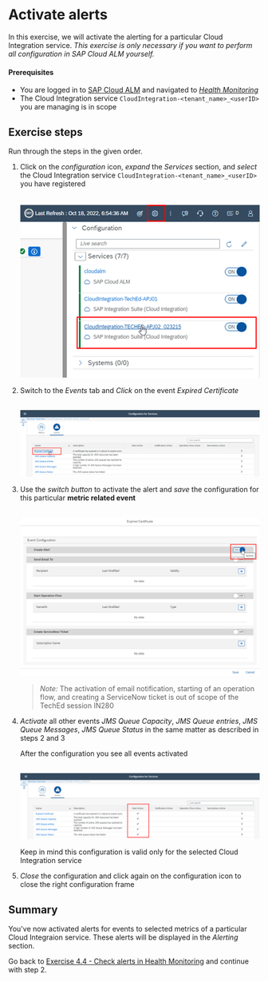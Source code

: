 # Activate alerts
In this exercise, we will activate the alerting for a particular Cloud Integration service.
*This exercise is only necessary if you want to perform all configuration in SAP Cloud ALM yourself.*

#### Prerequisites
- You are logged in to [SAP Cloud ALM](https://teched22-cloudalm-003.eu10.alm.cloud.sap/launchpad#Shell-home) and navigated to [*Health Monitoring*](https://teched22-cloudalm-003.eu10.alm.cloud.sap/shell/run?sap-ui-app-id=sap.crun.hmapp.ui)
- The Cloud Integration service `CloudIntegration-<tenant_name>_<userID>` you are managing is in scope

## Exercise steps

Run through the  steps in the given order.

1. Click on the *configuration* icon, *expand* the *Services* section, and *select* the Cloud Integration service `CloudIntegration-<tenant_name>_<userID>` you have registered

    <br>![](/exercises/ex4/images/HMSelectConfiguration.png)

2. Switch to the *Events* tab and *Click* on the event *Expired Certificate*

    <br>![](/exercises/ex4/images/HMConfigSelectEventCertificate.png)

3. Use the *switch button* to activate the alert and *save* the configuration for this particular **metric related event**

    <br>![](/exercises/ex4/images/HMConfigTurnOnEventCertificate.png)
     
    >
    > *Note:* The activation of email notification, starting of an operation flow, and creating a ServiceNow ticket is out of scope of the TechEd session IN280
    > 

4. *Activate* all other events *JMS Queue Capacity*, *JMS Queue entries*, *JMS Queue Messages*, *JMS Queue Status* in the same matter as described in steps 2 and 3

    After the configuration you see all events activated
    
    <br>![](/exercises/ex4/images/HMConfigActiveAlerts.png)

    Keep in mind this configuration is valid only for the selected Cloud Integration service

5. *Close* the configuration and click again on the configuration icon to close the right configuration frame
   

## Summary

You've now activated alerts for events to selected metrics of a particular Cloud Integraion service. These alerts will be displayed in the *Alerting* section.

Go back to [Exercise 4.4 - Check alerts in Health Monitoring](../../ex4/ex44/readme.md) and continue with step 2.


